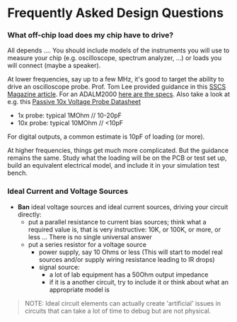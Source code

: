 # Frequently Asked Design Questions

### What off-chip load does my chip have to drive?

All depends .... You should include models of the instruments you will use to measure your chip (e.g. oscilloscope, spectrum analyzer, ...) or loads you will connect (maybe a speaker).

At lower frequencies, say up to a few MHz, it's good to target the ability to drive an oscilloscope probe. Prof. Tom Lee provided guidance in this [SSCS Magazine article](https://www.nxtbook.com/nxtbooks/ieee/mssc_spring2021/index.php?startid=111#/p/110). For an ADALM2000 [here are the specs](https://www.analog.com/media/en/news-marketing-collateral/product-highlight/ADALM2000-Active-Learning-Module.pdf). Also take a look at e.g. this [Passive 10x Voltage Probe Datasheet](https://www.tek.com/en/datasheet/passive-10x-voltage-probe)

- 1x probe: typical 1MOhm // 10-20pF
- 10x probe: typical 10MOhm // <10pF 

For digital outputs, a common estimate is 10pF of loading (or more). 

At higher frequencies, things get much more complicated. But the guidance remains the same. Study what the loading will be on the PCB or test set up, build an equivalent electrical model, and include it in your simulation test bench. 

### Ideal Current and Voltage Sources

- **Ban** ideal voltage sources and ideal current sources, driving your circuit directly:
    - put a parallel resistance to current bias sources; think what a required value is, that is very instructive: 10K, or 100K, or more, or less ... There is no single universal answer
    - put a series resistor for a voltage source
        - power supply, say 10 Ohms or less (This will start to model real sources and/or supply wiring resistance leading to IR drops)
        - signal source: 
            - a lot of lab equipment has a 50Ohm output impedance
            - if it is a another circuit, try to include it or think about what an appropriate model is

> NOTE: Ideal circuit elements can actually create 'artificial' issues in circuits that can take a lot of time to debug but are not physical. 